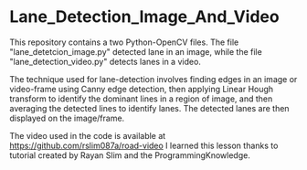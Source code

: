 # Lane_Detection_Image_And_Video
This repository contains a two Python-OpenCV files. The file "lane_detetcion_image.py" detected lane in an image, while the file "lane_detection_video.py" detects lanes in a video.


The technique used for lane-detection involves finding edges in an image or video-frame using Canny edge detection, then applying Linear Hough transform to identify the dominant lines in a region of image, and then averaging the detected lines to identify lanes. The detected lanes are then displayed on the image/frame.

The video used in the code is available at https://github.com/rslim087a/road-video 
I learned this lesson thanks to tutorial created by Rayan Slim and the ProgrammingKnowledge.

